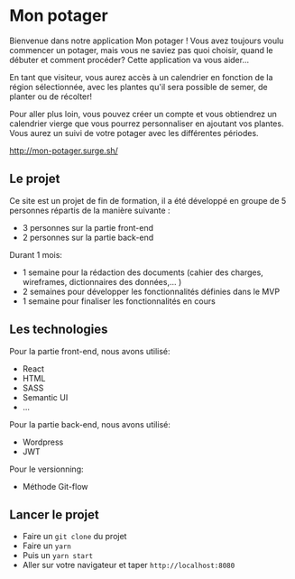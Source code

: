Mon potager
===============

Bienvenue dans notre application Mon potager !
Vous avez toujours voulu commencer un potager, mais vous ne saviez pas quoi choisir, quand le débuter et comment procéder?
Cette application va vous aider...

En tant que visiteur, vous aurez accès à un calendrier en fonction de la région sélectionnée, avec les plantes qu'il sera possible de semer, de planter ou de récolter!

Pour aller plus loin, vous pouvez créer un compte et vous obtiendrez un calendrier vierge que vous pourrez personnaliser en ajoutant vos plantes. Vous aurez un suivi de votre potager avec les différentes périodes.

http://mon-potager.surge.sh/

Le projet
--------------------
Ce site est un projet de fin de formation, il a été développé en groupe de 5 personnes répartis de la manière suivante :

- 3 personnes sur la partie front-end
- 2 personnes sur la partie back-end

Durant 1 mois:

- 1 semaine pour la rédaction des documents (cahier des charges, wireframes, dictionnaires des données,... )
- 2 semaines pour développer les fonctionnalités définies dans le MVP
- 1 semaine pour finaliser les fonctionnalités en cours

Les technologies
--------------------

Pour la partie front-end, nous avons utilisé:

- React
- HTML
- SASS
- Semantic UI
- ...
  
Pour la partie back-end, nous avons utilisé:

- Wordpress
- JWT

Pour le versionning:

- Méthode Git-flow

Lancer le projet
--------------------

- Faire un `git clone` du projet
- Faire un `yarn`
- Puis un `yarn start`
- Aller sur votre navigateur et taper `http://localhost:8080`
